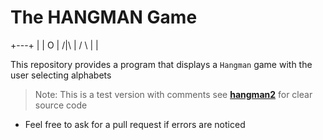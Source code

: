 # The __HANGMAN__ Game

 +---+
  |   |
  O   |
 /|\  |
 / \  |
      |

This repository provides a program that displays a `Hangman` game with the user selecting alphabets

> Note: This is a test version with comments see [__hangman2__](https://github.com/daveeazi/Python_Test/blob/main/Hangman/hangman2.py) for clear source code

* Feel free to ask for a pull request if errors are noticed
